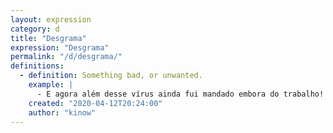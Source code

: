 ```yaml
---
layout: expression
category: d
title: "Desgrama"
expression: "Desgrama"
permalink: "/d/desgrama/"
definitions:
  - definition: Something bad, or unwanted.
    example: |
      - E agora além desse vírus ainda fui mandado embora do trabalho! **Desgrama**!
    created: "2020-04-12T20:24:00"
    author: "kinow"
---
```

